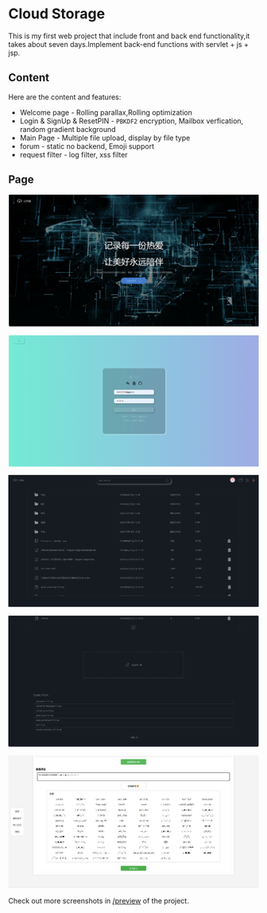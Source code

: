 # Cloud Storage

This is my first web project that include front and back end functionality,it takes about seven days.Implement back-end functions with servlet + js + jsp.

## Content

Here are the content and features:

* Welcome page - Rolling parallax,Rolling optimization
* Login & SignUp & ResetPIN - `PBKDF2` encryption, Mailbox verfication, random gradient background
* Main Page - Multiple file upload, display by file type
* forum - static no backend, Emoji support
* request filter - log filter, xss filter

## Page

![Welcome Page](./preview/Welcome%20Page.png)

![Login Page](./preview/Login%20Page.png)

![Main Page](./preview/Main%20Page%20-%20gitHub%20style.png)

![Upload Files](./preview/Main%20Page%20-upload%20files.png)

![Forum](./preview/Emoji.png)

Check out more screenshots in [/preview](https://github.com/Eternal-embers/cloud_storage/tree/main/preview) of the project.